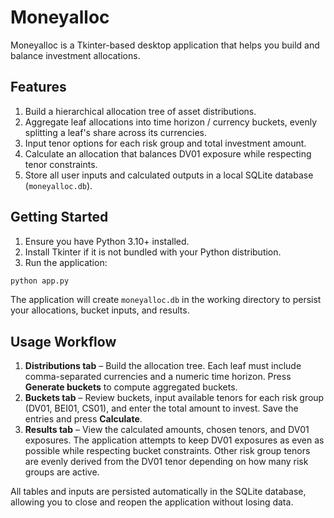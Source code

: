 # Moneyalloc

Moneyalloc is a Tkinter-based desktop application that helps you build and balance investment allocations.

## Features

1. Build a hierarchical allocation tree of asset distributions.
2. Aggregate leaf allocations into time horizon / currency buckets, evenly splitting a leaf's share across its currencies.
3. Input tenor options for each risk group and total investment amount.
4. Calculate an allocation that balances DV01 exposure while respecting tenor constraints.
5. Store all user inputs and calculated outputs in a local SQLite database (`moneyalloc.db`).

## Getting Started

1. Ensure you have Python 3.10+ installed.
2. Install Tkinter if it is not bundled with your Python distribution.
3. Run the application:

```bash
python app.py
```

The application will create `moneyalloc.db` in the working directory to persist your allocations, bucket inputs, and results.

## Usage Workflow

1. **Distributions tab** – Build the allocation tree. Each leaf must include comma-separated currencies and a numeric time horizon. Press **Generate buckets** to compute aggregated buckets.
2. **Buckets tab** – Review buckets, input available tenors for each risk group (DV01, BEI01, CS01), and enter the total amount to invest. Save the entries and press **Calculate**.
3. **Results tab** – View the calculated amounts, chosen tenors, and DV01 exposures. The application attempts to keep DV01 exposures as even as possible while respecting bucket constraints. Other risk group tenors are evenly derived from the DV01 tenor depending on how many risk groups are active.

All tables and inputs are persisted automatically in the SQLite database, allowing you to close and reopen the application without losing data.
